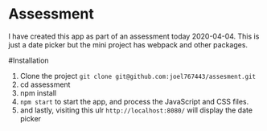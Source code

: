 # Assessment

I have created this app as part of an assessment today 2020-04-04. This is just a date picker but the mini project has webpack and other packages.

#Installation
1. Clone the project `git clone git@github.com:joel767443/assesment.git`
2. cd assessment
3. npm install
4. `npm start` to start the app, and process the JavaScript and CSS files.
5. and lastly, visiting this ulr `http://localhost:8080/` will display the date picker


